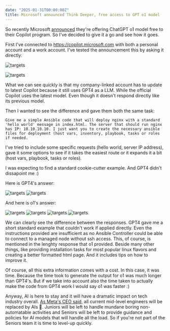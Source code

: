```yaml
---
date: "2025-01-31T00:00:00Z"
title: Microsoft announced Think Deeper, free access to GPT o1 model
---
```

So recently Microsoft [announced](https://www.theverge.com/news/603149/microsoft-openai-o1-model-copilot-think-deeper-free) they're offering ChatGPT o1 model free to their Copilot program. So I've decided to give it a go and see how it goes.

First I've connected to https://copilot.microsoft.com with both a personal account and a work account.
I've tested the announcement this by asking it directly:

![targets](/images/personal-ask.png)

![targets](/images/work-ask.png)

What we can see quickly is that my company-linked account has to update to latest Copilot because it still uses GPT4 as a LLM. While the official Copilot uses the latest model. Even though it doesn't respond directly like its previous model.

Then I wanted to see the difference and gave them both the same task:
```
Give me a simple Ansible code that will deploy nginx with a standard 'hello world' message in index.html. The server that should run nginx has IP: 10.10.10.10. I just want you to create the necessary ansible files for deployment (host vars, inventory, playbook, tasks or roles if needed.
```

I've tried to include some specific requests (hello world, server IP address), gave it some options to see if it takes the easiest route or it expands it a bit (host vars, playbook, tasks or roles).

I was expecting to find a standard cookie-cutter example. And GPT4 didn't dissapoint me :) 

Here is GPT4's answer:

![targets](/images/gpt4-first.png)
![targets](/images/gpt4-second.png)

And here is o1's answer:

![targets](/images/gpt-o1-first.png)
![targets](/images/gpt-o1-second.png)
![targets](/images/gpt-o1-third.png)
![targets](/images/gpt-o1-forth.png)

We can clearly see the difference between the responses. GPT4 gave me a short standard example that couldn't work if applied directly.  Even the instructions provided are insufficient as no Ansible Controller could be able to connect to a managed node without ssh access.
This, of course, is mentioned in the lenghty response that o1 provided. Beside many other things, like providing installation tasks for most popular linux flavors and creating a better formatted html page. And it includes tips on how to improve it.

Of course, all this extra information comes with a cost. In this case, it was time. Because the time took to generate the output for o1 was much longer than GPT4's. But if we take into account also the time taken to actually make the code from GPT4 work I would say o1 was faster :)

Anyway, AI is here to stay and it will have a dramatic impact on tech industry overall. [As Meta's CEO said](https://www.forbes.com/sites/quickerbettertech/2025/01/26/business-tech-news-zuckerberg-says-ai-will-replace-mid-level-engineers-soon/), all current mid-level engineers will be replaced by AIs :mechanical_arm:. Juniors will be left to handle mundane boring non-automatable activities and Seniors will be left to provide guidance and policies for AI models that will handle all the load. So if you're not part of the Seniors team it is time to level-up quickly.
